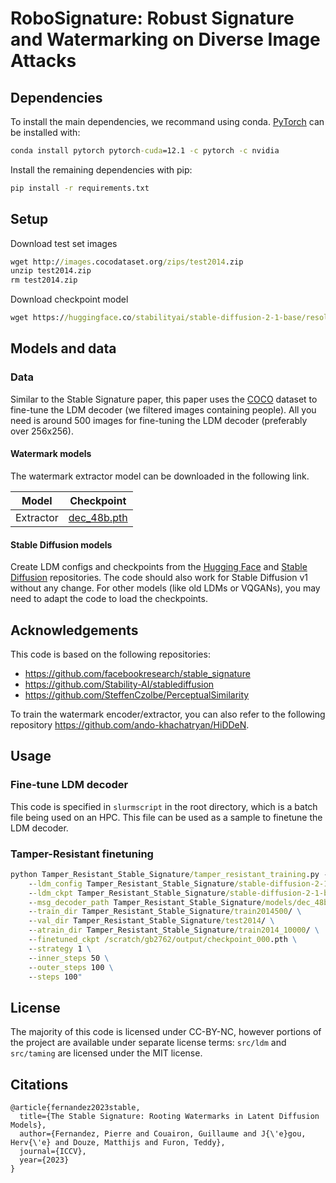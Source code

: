# RoboSignature: Robust Signature and Watermarking on Diverse Image Attacks

## Dependencies

To install the main dependencies, we recommand using conda.
[PyTorch](https://pytorch.org/) can be installed with:
```cmd
conda install pytorch pytorch-cuda=12.1 -c pytorch -c nvidia
```

Install the remaining dependencies with pip:
```cmd
pip install -r requirements.txt
```

## Setup

Download test set images

```cmd
wget http://images.cocodataset.org/zips/test2014.zip
unzip test2014.zip
rm test2014.zip
```

Download checkpoint model

```cmd
wget https://huggingface.co/stabilityai/stable-diffusion-2-1-base/resolve/main/v2-1_512-ema-pruned.ckpt -P stable-diffusion-2-1-base/
```

## Models and data

### Data

Similar to the Stable Signature paper, this paper uses the [COCO](https://cocodataset.org/) dataset to fine-tune the LDM decoder (we filtered images containing people).
All you need is around 500 images for fine-tuning the LDM decoder (preferably over 256x256).

#### Watermark models

The watermark extractor model can be downloaded in the following link.

| Model | Checkpoint |
| --- | --- |
| Extractor | [dec_48b.pth](https://dl.fbaipublicfiles.com/ssl_watermarking/dec_48b.pth) |


#### Stable Diffusion models

Create LDM configs and checkpoints from the [Hugging Face](https://huggingface.co/stabilityai) and [Stable Diffusion](https://github.com/Stability-AI/stablediffusion/tree/main/configs/stable-diffusion) repositories.
The code should also work for Stable Diffusion v1 without any change. 
For other models (like old LDMs or VQGANs), you may need to adapt the code to load the checkpoints.

## Acknowledgements

This code is based on the following repositories:

- https://github.com/facebookresearch/stable_signature
- https://github.com/Stability-AI/stablediffusion
- https://github.com/SteffenCzolbe/PerceptualSimilarity

To train the watermark encoder/extractor, you can also refer to the following repository https://github.com/ando-khachatryan/HiDDeN.


## Usage

### Fine-tune LDM decoder

This code is specified in `slurmscript` in the root directory, which is a batch file being used on an HPC. This file can be used as a sample to finetune the LDM decoder.

### Tamper-Resistant finetuning 

```cmd
python Tamper_Resistant_Stable_Signature/tamper_resistant_training.py --num_keys 1 \
    --ldm_config Tamper_Resistant_Stable_Signature/stable-diffusion-2-1/v2-inference.yaml \
    --ldm_ckpt Tamper_Resistant_Stable_Signature/stable-diffusion-2-1-base/v2-1_512-ema-pruned.ckpt \
    --msg_decoder_path Tamper_Resistant_Stable_Signature/models/dec_48b_whit.torchscript.pt \
    --train_dir Tamper_Resistant_Stable_Signature/train2014500/ \
    --val_dir Tamper_Resistant_Stable_Signature/test2014/ \
    --atrain_dir Tamper_Resistant_Stable_Signature/train2014_10000/ \
    --finetuned_ckpt /scratch/gb2762/output/checkpoint_000.pth \
    --strategy 1 \
    --inner_steps 50 \
    --outer_steps 100 \
    --steps 100"
```

## License

The majority of this code is licensed under CC-BY-NC, however portions of the project are available under separate license terms: `src/ldm` and `src/taming` are licensed under the MIT license.

## Citations

```
@article{fernandez2023stable,
  title={The Stable Signature: Rooting Watermarks in Latent Diffusion Models},
  author={Fernandez, Pierre and Couairon, Guillaume and J{\'e}gou, Herv{\'e} and Douze, Matthijs and Furon, Teddy},
  journal={ICCV},
  year={2023}
}
```
